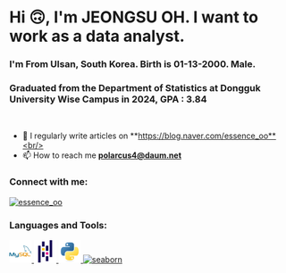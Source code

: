 <h1 align="left">Hi 🙃, I'm JEONGSU OH. I want to work as a data analyst.</h1>
<h3 align="left">I'm From Ulsan, South Korea. Birth is 01-13-2000. Male.
<h3 align="left">Graduated from the Department of Statistics at Dongguk University Wise Campus in 2024, GPA : 3.84</h3>
<br/>

- 📝 I regularly write articles on **https://blog.naver.com/essence_oo**<br/>
- 📫 How to reach me **polarcus4@daum.net**

<h3 align="left">Connect with me:</h3>
<p align="left">
<a href="https://instagram.com/essence_oo" target="blank"><img align="center" src="https://raw.githubusercontent.com/rahuldkjain/github-profile-readme-generator/master/src/images/icons/Social/instagram.svg" alt="essence_oo" height="30" width="40" /></a>
</p>

<h3 align="left">Languages and Tools:</h3>
<p align="left"> <a href="https://www.mysql.com/" target="_blank" rel="noreferrer"> <img src="https://raw.githubusercontent.com/devicons/devicon/master/icons/mysql/mysql-original-wordmark.svg" alt="mysql" width="40" height="40"/> </a> <a href="https://pandas.pydata.org/" target="_blank" rel="noreferrer"> <img src="https://raw.githubusercontent.com/devicons/devicon/2ae2a900d2f041da66e950e4d48052658d850630/icons/pandas/pandas-original.svg" alt="pandas" width="40" height="40"/> </a> <a href="https://www.python.org" target="_blank" rel="noreferrer"> <img src="https://raw.githubusercontent.com/devicons/devicon/master/icons/python/python-original.svg" alt="python" width="40" height="40"/> </a> <a href="https://seaborn.pydata.org/" target="_blank" rel="noreferrer"> <img src="https://seaborn.pydata.org/_images/logo-mark-lightbg.svg" alt="seaborn" width="40" height="40"/> </a> </p>
